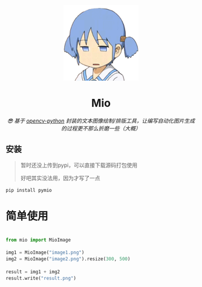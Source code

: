 <p align="center">
    <img src="mio.png" alt="mio" width="200" height="200">
</p>
<div align="center">

#  Mio

_😎 基于 [opencv-python](https://github.com/opencv/opencv-python) 封装的文本图像绘制/排版工具，让编写自动化图片生成的过程更不那么折磨一些（大概）_

</div>

## 安装

> 暂时还没上传到pypi，可以直接下载源码打包使用
>
> 好吧其实没法用，因为才写了一点

```shell
pip install pymio
```

# 简单使用

```python

from mio import MioImage

img1 = MioImage("image1.png")
img2 = MioImage("image2.png").resize(300, 500)

result = img1 + img2
result.write("result.png")

```